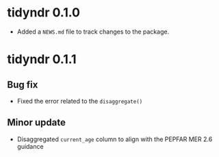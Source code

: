 # tidyndr 0.1.0

* Added a `NEWS.md` file to track changes to the package.


# tidyndr 0.1.1

## Bug fix

* Fixed the error related to the `disaggregate()`

## Minor update

* Disaggregated `current_age` column to align with the PEPFAR MER 2.6 guidance
